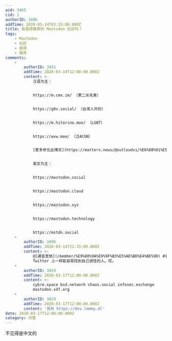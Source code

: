 ```yaml
---
aid: 3465
cid: 1
authorID: 3496
addTime: 2020-03-14T03:15:00.000Z
title: 有值得推荐的 Mastodon 社区吗？
tags:
    - Mastodon
    - 社区
    - 值得
    - 推荐
comments:
    -
        authorID: 3451
        addTime: 2020-03-14T12:00:00.000Z
        content: >-
            汉语为主：


            https://m.cmx.im/ （第二长毛象）


            https://g0v.social/ （台湾人开的）


            https://m.hitorino.moe/ （LGBT）


            https://wxw.moe/ （泛ACGN）


            [更多参见此博文](https://matters.news/@outloudvi/%E6%88%91%E5%9C%A8-mastodon-%E7%9A%84%E8%BF%99%E4%B8%A4%E5%B9%B4-zdpuApfHcXYcvrg2epQSpCq7zA8ZnUyoXgdvWz9ZSaVLyh9Ln)


            英文为主：


            https://mastodon.social


            https://mastodon.cloud


            https://mastodon.xyz


            https://mastodon.technology


            https://mstdn.social
    -
        authorID: 3496
        addTime: 2020-03-14T22:15:00.000Z
        content: >-
            @[通音宽依](/member/%E9%80%9A%E9%9F%B3%E5%AE%BD%E4%BE%9D) #1 用了一下，不像在
            Twitter 上一样能容易找到自己调性的人。哎。
    -
        authorID: 3019
        addTime: 2020-03-17T12:00:00.000Z
        content: >-
            cybre.space bsd.network chaos.social infosec.exchange
            mastodon.sdf.org
    -
        authorID: 3019
        addTime: 2020-03-17T12:00:00.000Z
        content: '另外 https://dev.lemmy.ml'
date: 2020-03-17T12:00:00.000Z
category: 问答
---
```


不见得是中文的
